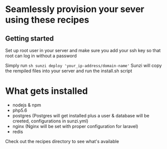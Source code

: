 # Seamlessly provision your sever using these recipes

## Getting started
Set up root user in your server and make sure you add your ssh key so that root can log in without a password

Simply run ```sh sunzi deploy 'your_ip-address/domain-name'```
Sunzi will copy the rempiled files into your server and run the install.sh script

# What gets installed
- nodejs & npm
- php5.6
- postgres  (Postgres will get installed plus a user & database will be creeted, configurations in sunzi.yml)
- nginx (Nginx will be set with proper configuration for laravel)
- redis

Check out the recipes directory to see what's available
